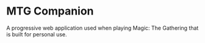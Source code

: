 # MTG Companion

A progressive web application used when playing Magic: The Gathering that is built for personal use.

